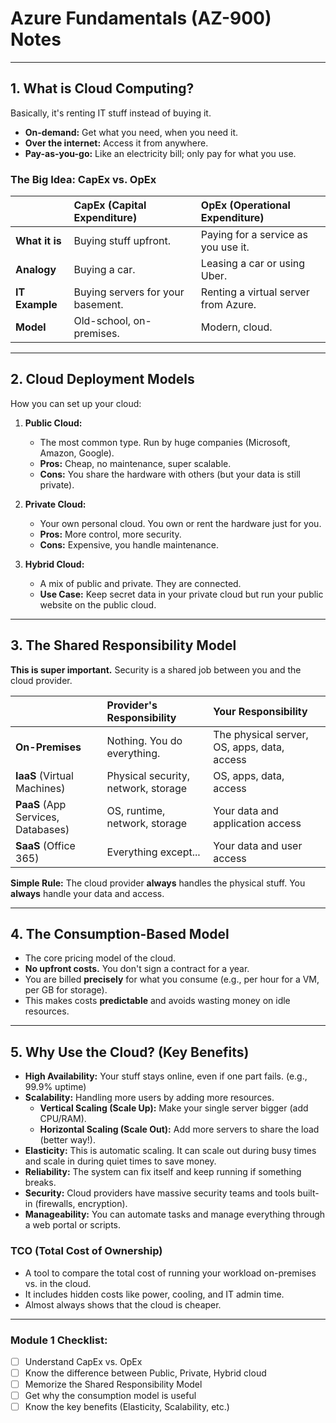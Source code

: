# Azure Fundamentals (AZ-900) Notes

---

## 1. What is Cloud Computing?

Basically, it's renting IT stuff instead of buying it.
- **On-demand:** Get what you need, when you need it.
- **Over the internet:** Access it from anywhere.
- **Pay-as-you-go:** Like an electricity bill; only pay for what you use.

### The Big Idea: CapEx vs. OpEx
| | CapEx (Capital Expenditure) | OpEx (Operational Expenditure) |
| :--- | :--- | :--- |
| **What it is** | Buying stuff upfront. | Paying for a service as you use it. |
| **Analogy** | Buying a car. | Leasing a car or using Uber. |
| **IT Example** | Buying servers for your basement. | Renting a virtual server from Azure. |
| **Model** | Old-school, on-premises. | Modern, cloud. |

---

## 2. Cloud Deployment Models

How you can set up your cloud:

1.  **Public Cloud:**
    - The most common type. Run by huge companies (Microsoft, Amazon, Google).
    - **Pros:** Cheap, no maintenance, super scalable.
    - **Cons:** You share the hardware with others (but your data is still private).

2.  **Private Cloud:**
    - Your own personal cloud. You own or rent the hardware just for you.
    - **Pros:** More control, more security.
    - **Cons:** Expensive, you handle maintenance.

3.  **Hybrid Cloud:**
    - A mix of public and private. They are connected.
    - **Use Case:** Keep secret data in your private cloud but run your public website on the public cloud.

---

## 3. The Shared Responsibility Model

**This is super important.** Security is a shared job between you and the cloud provider.

| | **Provider's Responsibility** | **Your Responsibility** |
| :--- | :--- | :--- |
| **On-Premises** | Nothing. You do everything. | The physical server, OS, apps, data, access |
| **IaaS** (Virtual Machines) | Physical security, network, storage | OS, apps, data, access |
| **PaaS** (App Services, Databases) | OS, runtime, network, storage | Your data and application access |
| **SaaS** (Office 365) | Everything except... | Your data and user access |

**Simple Rule:** The cloud provider **always** handles the physical stuff. You **always** handle your data and access.

---

## 4. The Consumption-Based Model

- The core pricing model of the cloud.
- **No upfront costs.** You don't sign a contract for a year.
- You are billed **precisely** for what you consume (e.g., per hour for a VM, per GB for storage).
- This makes costs **predictable** and avoids wasting money on idle resources.

---

## 5. Why Use the Cloud? (Key Benefits)

- **High Availability:** Your stuff stays online, even if one part fails. (e.g., 99.9% uptime)
- **Scalability:** Handling more users by adding more resources.
    - **Vertical Scaling (Scale Up):** Make your single server bigger (add CPU/RAM).
    - **Horizontal Scaling (Scale Out):** Add more servers to share the load (better way!).
- **Elasticity:** This is automatic scaling. It can scale out during busy times and scale in during quiet times to save money.
- **Reliability:** The system can fix itself and keep running if something breaks.
- **Security:** Cloud providers have massive security teams and tools built-in (firewalls, encryption).
- **Manageability:** You can automate tasks and manage everything through a web portal or scripts.

### TCO (Total Cost of Ownership)
- A tool to compare the total cost of running your workload on-premises vs. in the cloud.
- It includes hidden costs like power, cooling, and IT admin time.
- Almost always shows that the cloud is cheaper.

---
### Module 1 Checklist:
- [ ] Understand CapEx vs. OpEx
- [ ] Know the difference between Public, Private, Hybrid cloud
- [ ] Memorize the Shared Responsibility Model
- [ ] Get why the consumption model is useful
- [ ] Know the key benefits (Elasticity, Scalability, etc.)
